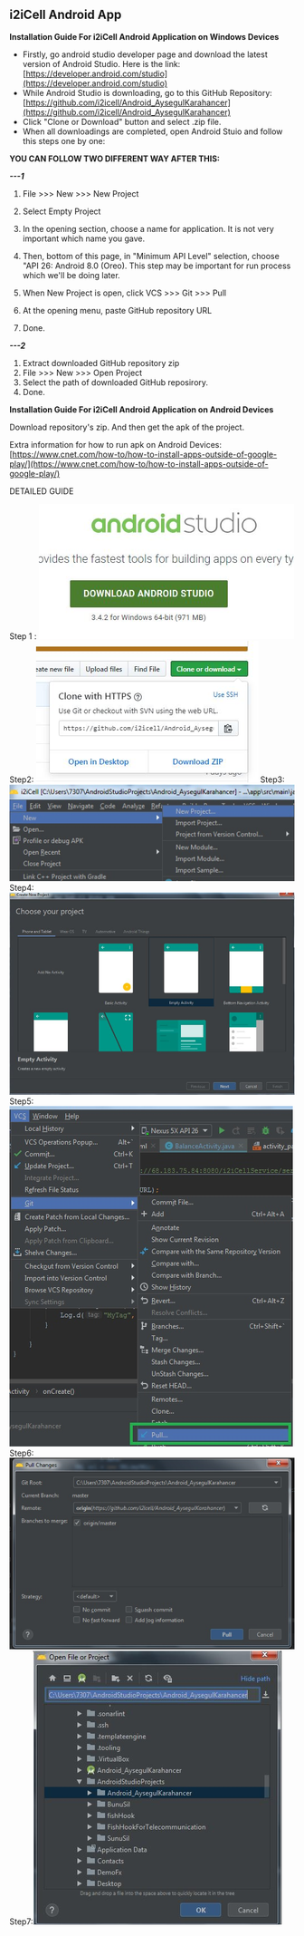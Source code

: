 ## **i2iCell Android App**

**Installation Guide For i2iCell Android Application on Windows Devices**

 - Firstly, go android studio developer page and download the latest version of Android Studio.
Here is the link: [https://developer.android.com/studio](https://developer.android.com/studio)
 - While Android Studio is downloading, go to this GitHub Repository: [https://github.com/i2icell/Android_AysegulKarahancer](https://github.com/i2icell/Android_AysegulKarahancer)
 - Click "Clone or Download" button and select .zip file.
 - When all downloadings are completed, open Android Stuio and follow this steps one by one:
 
  **YOU CAN FOLLOW TWO DIFFERENT WAY AFTER THIS:**

***---1***
 1. File >>> New >>> New Project
 2. Select Empty Project
 3. In the opening section, choose a name for application. It is not very important which name you gave.
 4. Then, bottom of this page, in "Minimum API Level" selection, choose "API 26: Android 8.0 (Oreo). This step may be important for run process which we'll be doing later. 
 
 5. When New Project is open, click VCS >>> Git >>> Pull
 6. At the opening menu, paste GitHub repository URL
 7. Done.
 

***---2***
  1. Extract downloaded GitHub repository zip
  2. File >>> New >>> Open Project
  3. Select the path of downloaded GitHub reposirory.
  4. Done.

**Installation Guide For i2iCell Android Application on Android Devices**

Download repository's zip. And then get the apk of the project.

Extra information for how to run apk on Android Devices: [https://www.cnet.com/how-to/how-to-install-apps-outside-of-google-play/](https://www.cnet.com/how-to/how-to-install-apps-outside-of-google-play/)


DETAILED GUIDE

Step 1 : 
![Download from Android Studio Developer Website](https://raw.githubusercontent.com/i2icell/Android_AysegulKarahancer/master/app/src/main/res/drawable/AAAA1.JPG)
Step2:
![Pull from GitHub](https://raw.githubusercontent.com/i2icell/Android_AysegulKarahancer/master/app/src/main/res/drawable/AAAA2.JPG)
Step3:![Create New Project](https://raw.githubusercontent.com/i2icell/Android_AysegulKarahancer/master/app/src/main/res/drawable/AAAA3.jpg)
Step4:![Choose Project Activity](https://raw.githubusercontent.com/i2icell/Android_AysegulKarahancer/master/app/src/main/res/drawable/AAAA4.JPG)
Step5:![VCS Implementation](https://raw.githubusercontent.com/i2icell/Android_AysegulKarahancer/master/app/src/main/res/drawable/AAAA5.jpg)
Step6:![Pull Changes](https://raw.githubusercontent.com/i2icell/Android_AysegulKarahancer/master/app/src/main/res/drawable/AAAA6.jpg)
Step7:![Open from local](https://raw.githubusercontent.com/i2icell/Android_AysegulKarahancer/master/app/src/main/res/drawable/AAAA7.JPG)
